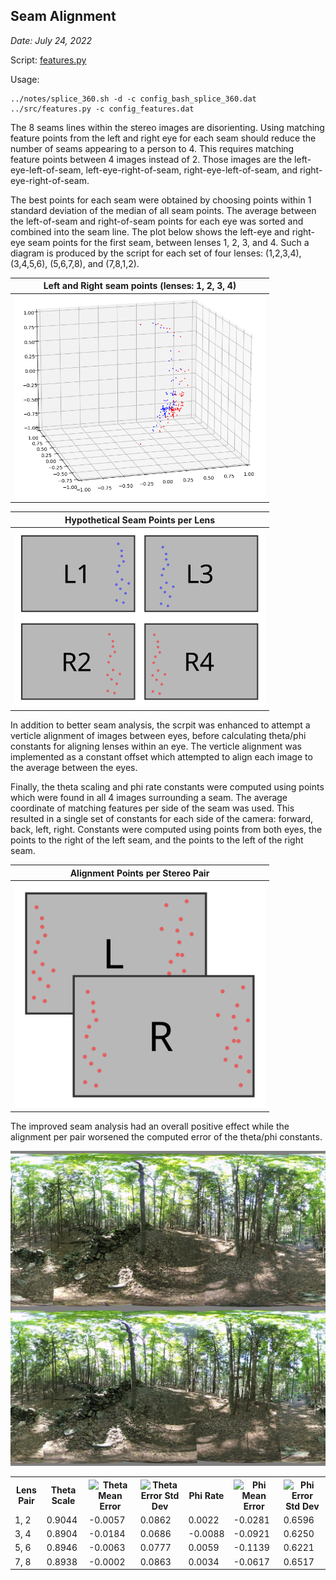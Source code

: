## Seam Alignment

*Date: July 24, 2022*

Script: [features.py](../src/features.py)

Usage:
```
../notes/splice_360.sh -d -c config_bash_splice_360.dat
../src/features.py -c config_features.dat
```

The 8 seams lines within the stereo images are disorienting. Using matching feature points from the left and right eye for each seam should reduce the number of seams appearing to a person to 4. This requires matching feature points between 4 images instead of 2. Those images are the left-eye-left-of-seam, left-eye-right-of-seam, right-eye-left-of-seam, and right-eye-right-of-seam.

The best points for each seam were obtained by choosing points within 1 standard deviation of the median of all seam points. The average between the left-of-seam and right-of-seam points for each eye was sorted and combined into the seam line. The plot below shows the left-eye and right-eye seam points for the first seam, between lenses 1, 2, 3, and 4. Such a diagram is produced by the script for each set of four lenses: (1,2,3,4), (3,4,5,6), (5,6,7,8), and (7,8,1,2).

| Left and Right seam points (lenses: 1, 2, 3, 4) |
| :----: |
| <img src="seam_1_left_right_eyes.png" width="400px" /> |

| Hypothetical Seam Points per Lens |
| :----: |
| <img src="seam_line.svg" width="400px" /> |

In addition to better seam analysis, the scrpit was enhanced to attempt a verticle alignment of images between eyes, before calculating theta/phi constants for aligning lenses within an eye. The verticle alignment was implemented as a constant offset which attempted to align each image to the average between the eyes.

Finally, the theta scaling and phi rate constants were computed using points which were found in all 4 images surrounding a seam. The average coordinate of matching features per side of the seam was used. This resulted in a single set of constants for each side of the camera: forward, back, left, right. Constants were computed using points from both eyes, the points to the right of the left seam, and the points to the left of the right seam.

| Alignment Points per Stereo Pair |
| :----: |
| <img src="features_align_all.svg" width="400px" /> |


The improved seam analysis had an overall positive effect while the alignment per pair worsened the computed error of the theta/phi constants.

<img src="../test/HET_0014_features_v1.JPG" alt="Better seam alignment" width="540px" />

<!-- \overline{\theta_f - \theta_i} -->
<!-- \sigma_{\theta_f-\theta_i} -->
<!-- \overline{\phi_f - \phi_i} -->
<!-- \sigma_{\phi_f-\phi_i} -->

<table>
  <tr>
    <th>Lens Pair</th>
    <th>Theta Scale</th>
    <th><img src="http://www.sciweavers.org/tex2img.php?eq=%5Coverline%7B%5Ctheta_f%20-%20%5Ctheta_i%7D&bg=White&fc=Black&im=jpg&fs=12&ff=arev&edit=" alt="Theta Mean Error" /></th>
    <th><img src="http://www.sciweavers.org/tex2img.php?eq=%5Csigma_%7B%5Ctheta_f-%5Ctheta_i%7D&bg=White&fc=Black&im=jpg&fs=12&ff=arev&edit=" alt="Theta Error Std Dev" /></th>
    <th>Phi Rate</th>
    <th><img src="http://www.sciweavers.org/tex2img.php?eq=%5Coverline%7B%5Cphi_f%20-%20%5Cphi_i%7D&bg=White&fc=Black&im=jpg&fs=12&ff=arev&edit=" alt="Phi Mean Error" /></th>
    <th><img src="http://www.sciweavers.org/tex2img.php?eq=%5Csigma_%7B%5Cphi_f-%5Cphi_i%7D&bg=White&fc=Black&im=jpg&fs=12&ff=arev&edit=" alt="Phi Error Std Dev" /></th>
  </tr>
  <tr>
    <td>1, 2</td>
    <td>0.9044</td>
    <td>-0.0057</td>
    <td>0.0862</td>
    <td>0.0022</td>
    <td>-0.0281</td>
    <td>0.6596</td>
  </tr>
  <tr>
    <td>3, 4</td>
    <td>0.8904</td>
    <td>-0.0184</td>
    <td>0.0686</td>
    <td>-0.0088</td>
    <td>-0.0921</td>
    <td>0.6250</td>
  </tr>
  <tr>
    <td>5, 6</td>
    <td>0.8946</td>
    <td>-0.0063</td>
    <td>0.0777</td>
    <td>0.0059</td>
    <td>-0.1139</td>
    <td>0.6221</td>
  </tr>
  <tr>
    <td>7, 8</td>
    <td>0.8938</td>
    <td>-0.0002</td>
    <td>0.0863</td>
    <td>0.0034</td>
    <td>-0.0617</td>
    <td>0.6517</td>
  </tr>
</table>
